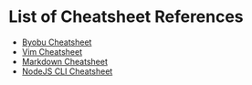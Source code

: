 # List of Cheatsheet References
- [Byobu Cheatsheet](https://medium.com/russian-it-stories/byobu-cheatsheet-%D0%BCost-used-hotkeys-5a8bbd8476fd)
- [Vim Cheatsheet](https://devhints.io/vim)
- [Markdown Cheatsheet](https://github.com/adam-p/markdown-here/wiki/Markdown-Cheatsheet)
- [NodeJS CLI Cheatsheet](https://lzone.de/cheat-sheet/Nodejs)